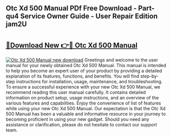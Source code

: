 ## Otc Xd 500 Manual PDf Free Download - Part-qu4 Service Owner Guide - User Repair Edition jam2U

# <h2><a href="http://bc65129.oget.top/?id=Otc+Xd+500+Manual">🔗Download New 👉🔴 Otc Xd 500 Manual</a></h2>

[![Otc Xd 500 Manual new download](https://i.imgur.com/5g1atiW.png)](http://bc65129.oget.top/?id=Otc+Xd+500+Manual)
Greetings and welcome to the user manual for your newly obtained Otc Xd 500 Manual. This manual is intended to help you become an expert user of your product by providing a detailed explanation of its features, functions, and benefits. You will find step-by-step instructions for installation, usage, maintenance, and troubleshooting. To ensure a successful experience with your new Otc Xd 500 Manual, we recommend reading this user manual carefully. It contains detailed information on product setup, usage instructions, and an overview of the various features and capabilities. Enjoy the convenience of list of features while using your new Otc Xd 500 Manual. Our expectation is that the Otc Xd 500 Manual has been a valuable and informative resource in your journey to becoming proficient in using your new gadget. Should you need any assistance or clarification, please do not hesitate to contact our support team.
